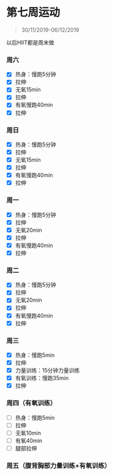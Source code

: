 # 第七周运动

>30/11/2019-06/12/2019

以后HIIT都是周末做

### 周六

- [x] 热身：慢跑5分钟
- [x] 拉伸
- [x] 无氧15min
- [x] 拉伸
- [x] 有氧慢跑40min
- [x] 拉伸

### 周日

- [x] 热身：慢跑5分钟
- [x] 拉伸
- [x] 无氧15min
- [x] 拉伸
- [x] 有氧慢跑40min
- [x] 拉伸

### 周一

- [x] 热身：慢跑5分钟
- [x] 拉伸
- [x] 无氧20min
- [x] 拉伸
- [x] 有氧慢跑40min
- [x] 拉伸

### 周二

- [x] 热身：慢跑5分钟
- [x] 拉伸
- [x] 无氧20min
- [x] 拉伸
- [x] 有氧慢跑40min
- [x] 拉伸

### 周三

- [x] 热身：慢跑5min
- [x] 拉伸
- [x] 力量训练：15分钟力量训练
- [x] 有氧训练：慢跑35min
- [x] 拉伸

### 周四（有氧训练）

- [ ] 热身：慢跑5min
- [ ] 拉伸
- [ ] 无氧10min
- [ ] 有氧40min
- [ ] 腿部拉伸

### 周五（腹背胸部力量训练+有氧训练）

